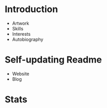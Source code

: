 # Introduction
- Artwork
- Skills
- Interests
- Autobiography

# Self-updating Readme
- Website
- Blog

# Stats



